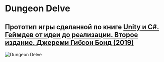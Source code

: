 # Dungeon Delve
## Прототип игры сделанной по книге [Unity и C#. Геймдев от идеи до реализации. Второе издание. Джереми Гибсон Бонд (2019)](https://www.ozon.ru/product/unity-i-c-geymdev-ot-idei-do-realizatsii-2-e-izd-378680333/?sh=YMUSRXwHmQ)
![Dungeon Delve](https://ic.wampi.ru/2023/04/30/anim.gif)
